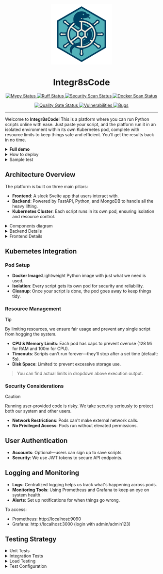 <p align="center">
 <img src="./files_for_readme/logo.png" alt="Integr8sCode Logo" width="200" height="200">
 <h1 align="center"><b>Integr8sCode</b></h1>
</p>

<p align="center">
  <a href="https://github.com/HardMax71/Integr8sCode/actions/workflows/backend-checks.yml">
    <img src="https://img.shields.io/github/actions/workflow/status/HardMax71/Integr8sCode/backend-checks.yml?branch=main&label=mypy&logo=python&logoColor=white" alt="Mypy Status" />
  </a>
  <a href="https://github.com/HardMax71/Integr8sCode/actions/workflows/backend-checks.yml">
    <img src="https://img.shields.io/github/actions/workflow/status/HardMax71/Integr8sCode/backend-checks.yml?branch=main&label=ruff&logo=python&logoColor=white" alt="Ruff Status" />
  </a>
  <a href="https://github.com/HardMax71/Integr8sCode/actions/workflows/backend-checks.yml">
    <img src="https://img.shields.io/github/actions/workflow/status/HardMax71/Integr8sCode/backend-checks.yml?branch=main&label=security&logo=shieldsdotio&logoColor=white" alt="Security Scan Status" />
  </a>
  <a href="https://github.com/HardMax71/Integr8sCode/actions/workflows/backend-checks.yml">
    <img src="https://img.shields.io/github/actions/workflow/status/HardMax71/Integr8sCode/backend-checks.yml?branch=main&label=docker&logo=docker&logoColor=white" alt="Docker Scan Status" />
  </a>
</p>
<p align="center">
<a href="https://sonarcloud.io/dashboard?id=HardMax71_Integr8sCode">
    <img src="https://sonarcloud.io/api/project_badges/measure?project=HardMax71_Integr8sCode&metric=alert_status" alt="Quality Gate Status">
  </a>
   <a href="https://sonarcloud.io/dashboard?id=HardMax71_Integr8sCode">
    <img src="https://sonarcloud.io/api/project_badges/measure?project=HardMax71_Integr8sCode&metric=vulnerabilities" alt="Vulnerabilities">
  </a>
   <a href="https://sonarcloud.io/dashboard?id=HardMax71_Integr8sCode">
    <img src="https://sonarcloud.io/api/project_badges/measure?project=HardMax71_Integr8sCode&metric=bugs" alt="Bugs">
  </a>
</p>

---

Welcome to **Integr8sCode**! This is a platform where you can run Python scripts online with ease. Just paste your
script, and the platform run it in an isolated environment within its own Kubernetes pod, complete with resource limits
to keep
things safe and efficient. You'll get the results back in no time.


<details>
<summary><b>Full demo</b></summary>

https://github.com/user-attachments/assets/b7a0efb3-c7a5-4fee-a24f-a31bb26a7977

</details>

<details>
<summary>How to deploy</summary>

1. Clone this repository
2. Check if docker is enabled, kubernetes is running and kubectl is installed
3. `docker-compose up --build`

- Frontend: `https://127.0.0.1:5001/`
- Backend: `https://127.0.0.1:443/`
  - To check if it works, you can use `curl -k https://127.0.0.1/api/v1/k8s-limits`, should return JSON with current limits
- Grafana: `http://127.0.0.1:3000` (login - `admin`, pw - `admin123`)
- Prometheus: `http://127.0.0.1:9090/targets` (`integr8scode` must be `1/1 up`)

You may also find out that k8s doesn't capture metrics (`CPU` and `Memory` params are `null`), it may well be that metrics server
for k8s is turned off/not enabled. To enable, execute:
```bash
kubectl create -f https://raw.githubusercontent.com/pythianarora/total-practice/master/sample-kubernetes-code/metrics-server.yaml
```

and test output by writing `kubectl top node` in console, should output sth like:
``` 
PS C:\Users\User\Desktop\Integr8sCode> kubectl top node                                                                                                                 
NAME             CPU(cores)   CPU%   MEMORY(bytes)   MEMORY%   
docker-desktop   267m         3%     4732Mi          29%
```

</details>

<details>
<summary>Sample test</summary>

You can check correctness of start by running a sample test script:
1. Open website at `https://127.0.0.1:5001/`, go to Editor
2. In code window, paste following code:
```python 
from typing import TypeGuard

def is_string(value: object) -> TypeGuard[str]:
    return isinstance(value, str)

def example_function(data: object):
    match data:  # Match statement introduced in Python 3.10
        case int() if data > 10:
            print("An integer greater than 10")
        case str() if is_string(data):
            print(f"A string: {data}")
        case _:
            print("Something else")

example_function(15)
example_function("hello")
example_function([1, 2, 3])
```

First, select `>= Python 3.10` and run script, will output: 
``` 
Status: completed
Execution ID: <some hex number>
Output:
  An integer greater than 10
  A string: hello
  Something else
```

Then, select `< Python 3.10` and do the same: 
``` 
Status: completed
Execution ID: <some other hex number>
Output:
  File "/scripts/script.py", line 7
    match data:  # Match statement introduced in Python 3.10
          ^
SyntaxError: invalid syntax
```
This shows that pods with specified python versions are creating and working as expected. Btw, the latter throws error 
cause `match-case` was introduced first in `Python 3.10`.

</details>


## Architecture Overview

The platform is built on three main pillars:

- **Frontend**: A sleek Svelte app that users interact with.
- **Backend**: Powered by FastAPI, Python, and MongoDB to handle all the heavy lifting.
- **Kubernetes Cluster**: Each script runs in its own pod, ensuring isolation and resource control.

<details>
<summary>Components diagram</summary>

<img src="./files_for_readme/components-diagram.png">

</details>

<details>
<summary>Backend Details</summary>

### Script Execution Workflow

Here's how your script gets executed:

1. **Receive Script**: You send your code via the `/execute` endpoint.
2. **Spin Up Pod**: K8s creates a new pod for your script.
3. **Run Script**: Your code is executed in the pod.
4. **Capture Output**: Any output or errors are recorded.
5. **Store Results**: Everything gets saved in MongoDB.
6. **Update Status**: Execution status is updated for you.

### Database Design

MongoDB setup includes an `executions` collection:

- **Fields**:
    - `execution_id`: Unique ID for each execution.
    - `script`: The code provided.
    - `output`: What the script printed out.
    - `errors`: Any errors that occurred.
    - `status`: Whether your script is in the process (`queued`, `running`, `completed`, `failed`).
    - `created_at` and `updated_at`: Timestamps for tracking.

</details>

<details>
<summary>Frontend Details</summary>

### User Interface Components

Svelte app includes:

- **Code Editor**: A place to write or paste Python code.
- **Run Button**: Kick off the execution.
- **Output Area**: See the results or errors from the script.
- **Status Display**: Know if your script is queued, running, or done.

### State Management

- **Stores**: Svelte's built-in stores are used to keep track of your script and its execution status.
- **API Calls**: Functions that talk to backend endpoints and handle responses smoothly.

</details>

## Kubernetes Integration

### Pod Setup

- **Docker Image**:Lightweight Python image with just what we need is used.
- **Isolation**: Every script gets its own pod for security and reliability.
- **Cleanup**: Once your script is done, the pod goes away to keep things tidy.

### Resource Management

> [!TIP]
> By limiting resources, we ensure fair usage and prevent any single script from hogging the system.

- **CPU & Memory Limits**: Each pod has caps to prevent overuse (128 Mi for RAM and 100m for CPU).
- **Timeouts**: Scripts can't run forever—they'll stop after a set time (default: 5s).
- **Disk Space**: Limited to prevent excessive storage use.

> You can find actual limits in dropdown above execution output. 

### Security Considerations

> [!CAUTION]
> Running user-provided code is risky. We take security seriously to protect both our system and other users.

- **Network Restrictions**: Pods can't make external network calls.
- **No Privileged Access**: Pods run without elevated permissions.

## User Authentication

- **Accounts**: Optional—users can sign up to save scripts.
- **Security**: We use JWT tokens to secure API endpoints.

## Logging and Monitoring

- **Logs**: Centralized logging helps us track what's happening across pods.
- **Monitoring Tools**: Using Prometheus and Grafana to keep an eye on system health.
- **Alerts**: Set up notifications for when things go wrong.

To access:

- Prometheus: http://localhost:9090
- Grafana: http://localhost:3000 (login with admin/admin123)

## Testing Strategy

<details>
<summary>Unit Tests</summary>

**Repository Tests**: Testing individual database operations

- Located in `tests/unit/test_repositories/`
- Testing CRUD operations for each model
- Using real MongoDB test instance
- Ensuring data integrity and constraints
- Running with pytest-asyncio for async operations

**Service Tests**: Testing business logic and service layer

- Located in `tests/unit/test_services/`
- Testing service methods independently
- Using actual repositories with test database
- Ensuring proper error handling
- Verifying state changes and data transformations

</details>

<details>
<summary>Integration Tests</summary>

**API Endpoint Tests**: Testing complete HTTP workflows

- Located in `tests/integration/test_api_endpoints.py`
- Testing all REST endpoints
- Using FastAPI TestClient
- Verifying response codes and payloads
- Testing authentication and authorization
- Ensuring proper error responses

**Kubernetes Integration Tests**: Testing pod execution

- Located in `tests/integration/test_k8s_integration.py`
- Testing script execution in pods
- Verifying resource limits and constraints
- Testing cleanup and error scenarios
- Using test Kubernetes cluster

</details>

<details>
<summary>Load Testing</summary>

**Performance Scenarios**: Using Locust for load testing

- Located in `tests/load/`
- Different load profiles:
    - Smoke Test: 1 user, basic functionality
    - Light Load: 10 users, 5 minutes
    - Medium Load: 50 users, 10 minutes
    - Heavy Load: 100 users, 15 minutes
    - Stress Test: 200 users, 30 minutes
- Measuring:
    - Response times
    - Error rates
    - System resource usage
    - Database performance
    - Kubernetes scaling

Main results:

<img src="./files_for_readme/load_testing_results.png">

</details>

<details>
<summary>Test Configuration</summary>

**Environment Setup**:

- `.env.test` for test environment variables
- `pytest.ini` for pytest configuration
- `conftest.py` for shared fixtures
- Docker compose for test dependencies

**Test Database**:

- Separate MongoDB instance for testing
- Fresh database for each test run
- Automated cleanup after tests

**Test Coverage**:

- `pytest-cov` for coverage reporting
- 92% coverage of core functionality
- Coverage reports in HTML and XML

</details>

